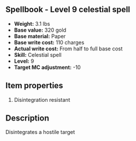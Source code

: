 ## Spellbook - Level 9 celestial spell
- **Weight:** 3.1 lbs
- **Base value:** 320 gold
- **Base material:** Paper
- **Base write cost:** 110 charges
- **Actual write cost:** From half to full base cost
- **Skill:** Celestial spell
- **Level:** 9
- **Target MC adjustment:** -10
## Item properties
1. Disintegration resistant
## Description
Disintegrates a hostile target
